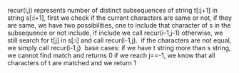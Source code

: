 recur(i,j) represents number of distinct subsequences of string t[:j+1] in string s[:i+1], first we check if the current characters are same or not, if they are same, we have two possibilities, one to include that character of s in the subsequence or not include, if include we call recur(i-1,j-1) otherwise, we still search for t[j] in s[:i] and call recur(i-1,j).
​
if the characters are not equal, we simply call recur(i-1,j)
​
base cases:
if we have t string more than s string, we cannot find match and returns 0
if we reach j==-1, we know that all characters of t are matched and we return 1